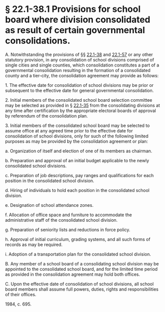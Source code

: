 # § 22.1-38.1 Provisions for school board where division consolidated as result of certain governmental consolidations.

<p>A. Notwithstanding the provisions of §§ <a href='http://law.lis.virginia.gov/vacode/22.1-38/'>22.1-38</a> and <a href='http://law.lis.virginia.gov/vacode/22.1-57/'>22.1-57</a> or any other statutory provision, in any consolidation of school divisions comprised of single cities and single counties, which consolidation constitutes a part of a governmental consolidation resulting in the formation of a consolidated county and a tier-city, the consolidation agreement may provide as follows:</p><p>1. The effective date for consolidation of school divisions may be prior or subsequent to the effective date for general governmental consolidation.</p><p>2. Initial members of the consolidated school board selection committee may be selected as provided in § <a href='http://law.lis.virginia.gov/vacode/22.1-35/'>22.1-35</a> from the consolidating divisions at any time after certification by the appropriate electoral boards of approval by referendum of the consolidation plan.</p><p>3. Initial members of the consolidated school board may be selected to assume office at any agreed time prior to the effective date for consolidation of school divisions, only for such of the following limited purposes as may be provided by the consolidation agreement or plan:</p><p>a. Organization of itself and election of one of its members as chairman.</p><p>b. Preparation and approval of an initial budget applicable to the newly consolidated school divisions.</p><p>c. Preparation of job descriptions, pay ranges and qualifications for each position in the consolidated school division.</p><p>d. Hiring of individuals to hold each position in the consolidated school division.</p><p>e. Designation of school attendance zones.</p><p>f. Allocation of office space and furniture to accommodate the administrative staff of the consolidated school division.</p><p>g. Preparation of seniority lists and reductions in force policy.</p><p>h. Approval of initial curriculum, grading systems, and all such forms of records as may be required.</p><p>i. Adoption of a transportation plan for the consolidated school division.</p><p>B. Any member of a school board of a consolidating school division may be appointed to the consolidated school board, and for the limited time period as provided in the consolidation agreement may hold both offices.</p><p>C. Upon the effective date of consolidation of school divisions, all school board members shall assume full powers, duties, rights and responsibilities of their offices.</p><p>1984, c. 695.</p>